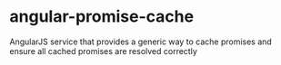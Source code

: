 angular-promise-cache
=====================

AngularJS service that provides a generic way to cache promises and ensure all cached promises are resolved correctly
